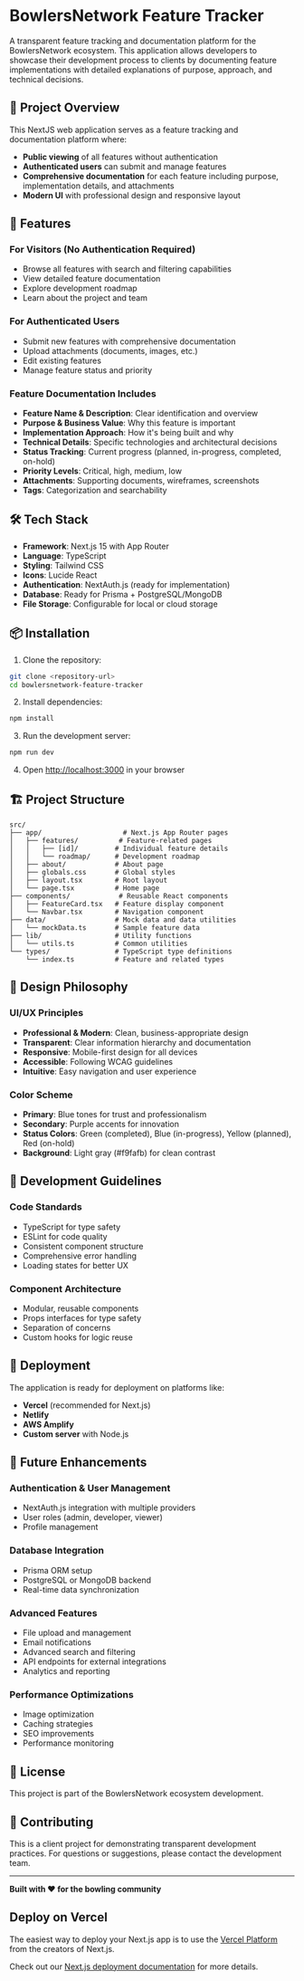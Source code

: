 # BowlersNetwork Feature Tracker

A transparent feature tracking and documentation platform for the BowlersNetwork ecosystem. This application allows developers to showcase their development process to clients by documenting feature implementations with detailed explanations of purpose, approach, and technical decisions.

## 🎯 Project Overview

This NextJS web application serves as a feature tracking and documentation platform where:
- **Public viewing** of all features without authentication
- **Authenticated users** can submit and manage features
- **Comprehensive documentation** for each feature including purpose, implementation details, and attachments
- **Modern UI** with professional design and responsive layout

## 🚀 Features

### For Visitors (No Authentication Required)
- Browse all features with search and filtering capabilities
- View detailed feature documentation
- Explore development roadmap
- Learn about the project and team

### For Authenticated Users
- Submit new features with comprehensive documentation
- Upload attachments (documents, images, etc.)
- Edit existing features
- Manage feature status and priority

### Feature Documentation Includes
- **Feature Name & Description**: Clear identification and overview
- **Purpose & Business Value**: Why this feature is important
- **Implementation Approach**: How it's being built and why
- **Technical Details**: Specific technologies and architectural decisions
- **Status Tracking**: Current progress (planned, in-progress, completed, on-hold)
- **Priority Levels**: Critical, high, medium, low
- **Attachments**: Supporting documents, wireframes, screenshots
- **Tags**: Categorization and searchability

## 🛠 Tech Stack

- **Framework**: Next.js 15 with App Router
- **Language**: TypeScript
- **Styling**: Tailwind CSS
- **Icons**: Lucide React
- **Authentication**: NextAuth.js (ready for implementation)
- **Database**: Ready for Prisma + PostgreSQL/MongoDB
- **File Storage**: Configurable for local or cloud storage

## 📦 Installation

1. Clone the repository:
```bash
git clone <repository-url>
cd bowlersnetwork-feature-tracker
```

2. Install dependencies:
```bash
npm install
```

3. Run the development server:
```bash
npm run dev
```

4. Open [http://localhost:3000](http://localhost:3000) in your browser

## 🏗 Project Structure

```
src/
├── app/                    # Next.js App Router pages
│   ├── features/          # Feature-related pages
│   │   ├── [id]/         # Individual feature details
│   │   └── roadmap/      # Development roadmap
│   ├── about/            # About page
│   ├── globals.css       # Global styles
│   ├── layout.tsx        # Root layout
│   └── page.tsx          # Home page
├── components/            # Reusable React components
│   ├── FeatureCard.tsx   # Feature display component
│   └── Navbar.tsx        # Navigation component
├── data/                 # Mock data and data utilities
│   └── mockData.ts       # Sample feature data
├── lib/                  # Utility functions
│   └── utils.ts          # Common utilities
└── types/                # TypeScript type definitions
    └── index.ts          # Feature and related types
```

## 🎨 Design Philosophy

### UI/UX Principles
- **Professional & Modern**: Clean, business-appropriate design
- **Transparent**: Clear information hierarchy and documentation
- **Responsive**: Mobile-first design for all devices
- **Accessible**: Following WCAG guidelines
- **Intuitive**: Easy navigation and user experience

### Color Scheme
- **Primary**: Blue tones for trust and professionalism
- **Secondary**: Purple accents for innovation
- **Status Colors**: Green (completed), Blue (in-progress), Yellow (planned), Red (on-hold)
- **Background**: Light gray (#f9fafb) for clean contrast

## 🔧 Development Guidelines

### Code Standards
- TypeScript for type safety
- ESLint for code quality
- Consistent component structure
- Comprehensive error handling
- Loading states for better UX

### Component Architecture
- Modular, reusable components
- Props interfaces for type safety
- Separation of concerns
- Custom hooks for logic reuse

## 🚀 Deployment

The application is ready for deployment on platforms like:
- **Vercel** (recommended for Next.js)
- **Netlify**
- **AWS Amplify**
- **Custom server** with Node.js

## 🔮 Future Enhancements

### Authentication & User Management
- NextAuth.js integration with multiple providers
- User roles (admin, developer, viewer)
- Profile management

### Database Integration
- Prisma ORM setup
- PostgreSQL or MongoDB backend
- Real-time data synchronization

### Advanced Features
- File upload and management
- Email notifications
- Advanced search and filtering
- API endpoints for external integrations
- Analytics and reporting

### Performance Optimizations
- Image optimization
- Caching strategies
- SEO improvements
- Performance monitoring

## 📄 License

This project is part of the BowlersNetwork ecosystem development.

## 🤝 Contributing

This is a client project for demonstrating transparent development practices. For questions or suggestions, please contact the development team.

---

**Built with ❤️ for the bowling community**

## Deploy on Vercel

The easiest way to deploy your Next.js app is to use the [Vercel Platform](https://vercel.com/new?utm_medium=default-template&filter=next.js&utm_source=create-next-app&utm_campaign=create-next-app-readme) from the creators of Next.js.

Check out our [Next.js deployment documentation](https://nextjs.org/docs/app/building-your-application/deploying) for more details.
